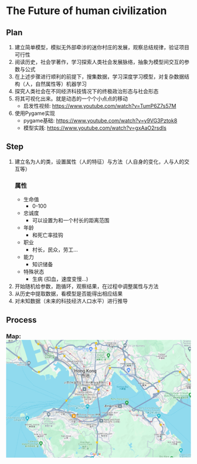 # The Future of human civilization
## Plan
1. 建立简单模型，模拟无外部牵涉的迷你村庄的发展，观察总结规律，验证项目可行性 
2. 阅读历史，社会学著作，学习探索人类社会发展脉络，抽象为模型间交互的参数与公式 
3. 在上述步骤进行顺利的前提下，搜集数据，学习深度学习模型，对复杂数据结构（人，自然属性等）机器学习 
4. 探究人类社会在不同经济科技情况下的终极政治形态与社会形态 
5. 将其可视化出来。就是动态的一个个小点点的移动
   * 启发性视频: https://www.youtube.com/watch?v=TumP6Z7s57M 
6. 使用Pygame实现
   * pygame基础: https://www.youtube.com/watch?v=y9VG3Pztok8
   * 模型实践: https://www.youtube.com/watch?v=gxAaO2rsdIs
     
## Step
1. 建立名为人的类，设置属性（人的特征）与方法（人自身的变化，人与人的交互等）
   ### 属性
   * 生命值
       * 0-100
   * 忠诚度
       * 可以设置为和一个村长的距离范围
   * 年龄
       * 和死亡率挂钩
   * 职业
       * 村长，民众，劳工...
   * 能力
       * 知识储备
    * 特殊状态
        * 生病 (扣血，速度变慢...)
3. 开始随机给参数，跑循环，观察结果，在过程中调整属性与方法
4. 从历史中提取数据，看模型是否能得出相应结果
5. 对未知数据（未来的科技经济人口水平）进行推导


## Process
### Map: <img alt="Map_HongKong.png" src="https://github.com/Zhonglin1231/Little_Village/blob/main/resource/Map_HongKong.png?raw=true" data-hpc="true" class="Box-sc-g0xbh4-0 kzRgrI">
